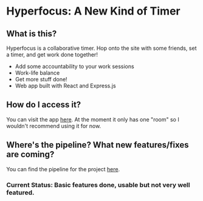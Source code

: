 # Hyperfocus: A New Kind of Timer

## What is this?
Hyperfocus is a collaborative timer. Hop onto the site with some friends, set a timer, and get work done together!

- Add some accountability to your work sessions
- Work-life balance
- Get more stuff done!
- Web app built with React and Express.js

## How do I access it?
You can visit the app [here](https://hyperfocus-app.herokuapp.com). At the moment it only has one "room" so I wouldn't recommend using it for now.

## Where's the pipeline? What new features/fixes are coming?
You can find the pipeline for the project [here](https://github.com/ThatNerdSquared/hyperfocus-app/projects/1).

### Current Status: Basic features done, usable but not very well featured.